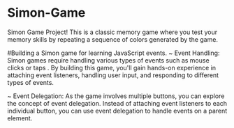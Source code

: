 # Simon-Game

 Simon Game Project! This is a classic memory game where you test your memory skills by repeating a sequence of colors generated by the game.

#Building a Simon game  for learning JavaScript events.
~ Event Handling: Simon games require handling various types of events such as mouse clicks or taps . By building this game, you'll gain hands-on experience in attaching event listeners, handling user input, and responding to different types of events.

~ Event Delegation: As the game involves multiple buttons, you can explore the concept of event delegation. Instead of attaching event listeners to each individual button, you can use event delegation to handle events on a parent element.
